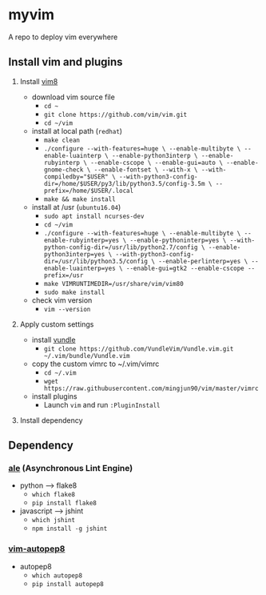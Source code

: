 # myvim

A repo to deploy vim everywhere

## Install vim and plugins

1. Install [vim8](https://github.com/vim/vim/blob/master/runtime/doc/version8.txt) 
	- download vim source file
		- `cd ~`
		- `git clone https://github.com/vim/vim.git`
		- `cd ~/vim`
	- install at local path (`redhat`)
		- `make clean`
		- `./configure --with-features=huge \
			--enable-multibyte \
			--enable-luainterp \
			--enable-python3interp \
			--enable-rubyinterp \
			--enable-cscope \
			--enable-gui=auto \
			--enable-gnome-check \
			--enable-fontset \
			--with-x \
			--with-compiledby="$USER" \
			--with-python3-config-dir=/home/$USER/py3/lib/python3.5/config-3.5m \
			--prefix=/home/$USER/.local`
		- `make && make install`
	- install at /usr (`ubuntu16.04`)
		- `sudo apt install ncurses-dev`
		- `cd ~/vim`
		- `./configure --with-features=huge \
            --enable-multibyte \
            --enable-rubyinterp=yes \
            --enable-pythoninterp=yes \
            --with-python-config-dir=/usr/lib/python2.7/config \
            --enable-python3interp=yes \
            --with-python3-config-dir=/usr/lib/python3.5/config \
            --enable-perlinterp=yes \
            --enable-luainterp=yes \
            --enable-gui=gtk2 --enable-cscope --prefix=/usr`
		- `make VIMRUNTIMEDIR=/usr/share/vim/vim80`
		- `sudo make install`
	- check vim version
		- `vim --version`

2. Apply custom settings
	- install [vundle](https://github.com/VundleVim/Vundle.vim)
		- `git clone https://github.com/VundleVim/Vundle.vim.git ~/.vim/bundle/Vundle.vim`
	- copy the custom vimrc to ~/.vim/vimrc
		- `cd ~/.vim`
		- `wget https://raw.githubusercontent.com/mingjun90/vim/master/vimrc`
	- install plugins
		- Launch `vim` and run `:PluginInstall`

3. Install dependency

## Dependency

### [ale](https://github.com/w0rp/ale) (Asynchronous Lint Engine)
- python --> flake8
	- `which flake8`
	- `pip install flake8`
- javascript --> jshint
	- `which jshint`
	- `npm install -g jshint`

### [vim-autopep8](https://github.com/tell-k/vim-autopep8)
- autopep8
	- `which autopep8`
	- `pip install autopep8`